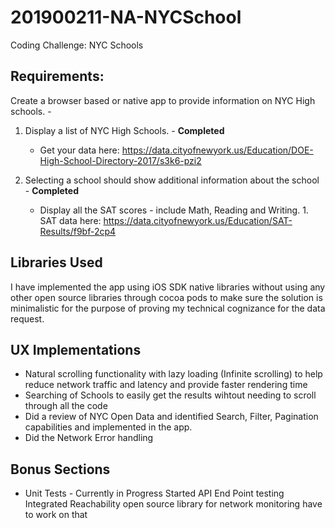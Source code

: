 # 201900211-NA-NYCSchool
Coding Challenge: NYC Schools

## **Requirements**:

Create a browser based or native app to provide information on NYC High schools. - 

1. Display a list of NYC High Schools. - **Completed**
	* Get your data here: https://data.cityofnewyork.us/Education/DOE-High-School-Directory-2017/s3k6-pzi2 

2. Selecting a school should show additional information about the school - **Completed**
	* Display all the SAT scores - include Math, Reading and Writing. 1. SAT data here: https://data.cityofnewyork.us/Education/SAT-Results/f9bf-2cp4 

## Libraries Used
I have implemented the app using iOS SDK native libraries without using any other open source libraries through cocoa pods to make sure the solution is minimalistic for the purpose of proving my technical cognizance for the data request.


## UX Implementations

- Natural scrolling functionality with lazy loading (Infinite scrolling) to help reduce network traffic and latency and provide faster rendering time
- Searching of Schools to easily get the results wihtout needing to scroll through all the code
- Did a review of NYC Open Data and identified Search, Filter, Pagination capabilities and implemented in the app.
- Did the Network Error handling


## Bonus Sections

* Unit Tests - Currently in Progress
  Started API End Point testing
  Integrated Reachability open source library for network monitoring have to work on that


